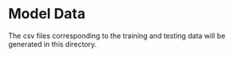 # Model Data

The csv files corresponding to the training and testing data will be generated in this directory.
